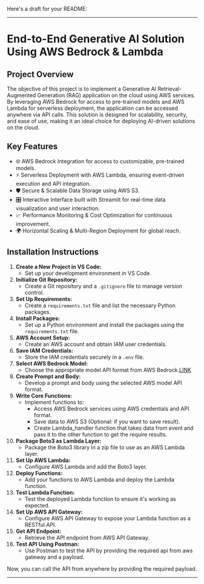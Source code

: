 Here's a draft for your README:

---

# End-to-End Generative AI Solution Using AWS Bedrock & Lambda

## Project Overview

The objective of this project is to implement a Generative AI Retrieval-Augmented Generation (RAG) application on the cloud using AWS services. By leveraging AWS Bedrock for access to pre-trained models and AWS Lambda for serverless deployment, the application can be accessed anywhere via API calls. This solution is designed for scalability, security, and ease of use, making it an ideal choice for deploying AI-driven solutions on the cloud.

## Key Features

- 🌐 AWS Bedrock Integration for access to customizable, pre-trained models.
- ⚡ Serverless Deployment with AWS Lambda, ensuring event-driven execution and API integration.
- 🛡️ Secure & Scalable Data Storage using AWS S3.
- 🎛️ Interactive Interface built with Streamlit for real-time data visualization and user interaction.
- 📈 Performance Monitoring & Cost Optimization for continuous improvement.
- 🌍 Horizontal Scaling & Multi-Region Deployment for global reach.

## Installation Instructions

1. **Create a New Project in VS Code:**
   - Set up your development environment in VS Code.
2. **Initialize Git Repository:**
   - Create a Git repository and a `.gitignore` file to manage version control.
3. **Set Up Requirements:**
   - Create a `requirements.txt` file and list the necessary Python packages.
4. **Install Packages:**
   - Set up a Python environment and install the packages using the `requirements.txt` file.
5. **AWS Account Setup:**
   - Create an AWS account and obtain IAM user credentials.
6. **Save IAM Credentials:**
   - Store the IAM credentials securely in a `.env` file.
7. **Select AWS Bedrock Model:**
   - Choose the appropriate model API format from AWS Bedrock.[LINK](https://docs.aws.amazon.com/bedrock/latest/userguide/model-parameters-meta.html)
8. **Create Prompt and Body:**
   - Develop a prompt and body using the selected AWS model API format.
9. **Write Core Functions:**
   - Implement functions to:
     - Access AWS Bedrock services using AWS credentials and API format.
     - Save data to AWS S3 (Optional: if you want to save result).
     - Create Lambda_handler function that takes data from event and pass it to the other function to get the require results.
10. **Package Boto3 as Lambda Layer:**
    - Package the Boto3 library in a zip file to use as an AWS Lambda layer.
11. **Set Up AWS Lambda:**
    - Configure AWS Lambda and add the Boto3 layer.
12. **Deploy Functions:**
    - Add your functions to AWS Lambda and deploy the Lambda function.
13. **Test Lambda Function:**
    - Test the deployed Lambda function to ensure it's working as expected.
14. **Set Up AWS API Gateway:**
    - Configure AWS API Gateway to expose your Lambda function as a RESTful API.
15. **Get API Endpoint:**
    - Retrieve the API endpoint from AWS API Gateway.
16. **Test API Using Postman:**
    - Use Postman to test the API by providing the required api from aws gateway and a payload.

Now, you can call the API from anywhere by providing the required payload.

---

